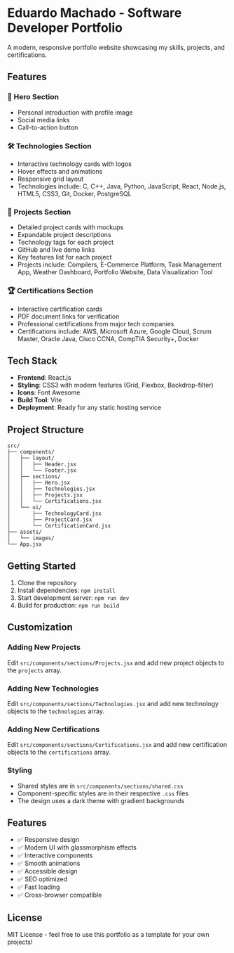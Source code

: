 # Eduardo Machado - Software Developer Portfolio

A modern, responsive portfolio website showcasing my skills, projects, and certifications.

## Features

### 🎯 Hero Section
- Personal introduction with profile image
- Social media links
- Call-to-action button

### 🛠️ Technologies Section
- Interactive technology cards with logos
- Hover effects and animations
- Responsive grid layout
- Technologies include: C, C++, Java, Python, JavaScript, React, Node.js, HTML5, CSS3, Git, Docker, PostgreSQL

### 📁 Projects Section
- Detailed project cards with mockups
- Expandable project descriptions
- Technology tags for each project
- GitHub and live demo links
- Key features list for each project
- Projects include: Compilers, E-Commerce Platform, Task Management App, Weather Dashboard, Portfolio Website, Data Visualization Tool

### 🏆 Certifications Section
- Interactive certification cards
- PDF document links for verification
- Professional certifications from major tech companies
- Certifications include: AWS, Microsoft Azure, Google Cloud, Scrum Master, Oracle Java, Cisco CCNA, CompTIA Security+, Docker

## Tech Stack

- **Frontend**: React.js
- **Styling**: CSS3 with modern features (Grid, Flexbox, Backdrop-filter)
- **Icons**: Font Awesome
- **Build Tool**: Vite
- **Deployment**: Ready for any static hosting service

## Project Structure

```
src/
├── components/
│   ├── layout/
│   │   ├── Header.jsx
│   │   └── Footer.jsx
│   ├── sections/
│   │   ├── Hero.jsx
│   │   ├── Technologies.jsx
│   │   ├── Projects.jsx
│   │   └── Certifications.jsx
│   └── ui/
│       ├── TechnologyCard.jsx
│       ├── ProjectCard.jsx
│       └── CertificationCard.jsx
├── assets/
│   └── images/
└── App.jsx
```

## Getting Started

1. Clone the repository
2. Install dependencies: `npm install`
3. Start development server: `npm run dev`
4. Build for production: `npm run build`

## Customization

### Adding New Projects
Edit `src/components/sections/Projects.jsx` and add new project objects to the `projects` array.

### Adding New Technologies
Edit `src/components/sections/Technologies.jsx` and add new technology objects to the `technologies` array.

### Adding New Certifications
Edit `src/components/sections/Certifications.jsx` and add new certification objects to the `certifications` array.

### Styling
- Shared styles are in `src/components/sections/shared.css`
- Component-specific styles are in their respective `.css` files
- The design uses a dark theme with gradient backgrounds

## Features

- ✅ Responsive design
- ✅ Modern UI with glassmorphism effects
- ✅ Interactive components
- ✅ Smooth animations
- ✅ Accessible design
- ✅ SEO optimized
- ✅ Fast loading
- ✅ Cross-browser compatible

## License

MIT License - feel free to use this portfolio as a template for your own projects!
